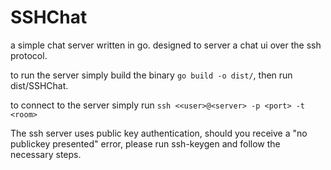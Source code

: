 # SSHChat
a simple chat server written in go. designed to server a chat ui over the ssh protocol.

to run the server simply build the binary `go build -o dist/`, then run dist/SSHChat.

to connect to the server simply run `ssh <<user>@<server> -p <port> -t <room>`
  
The ssh server uses public key authentication, should you receive a "no publickey presented" error, please run ssh-keygen and follow the necessary steps.
